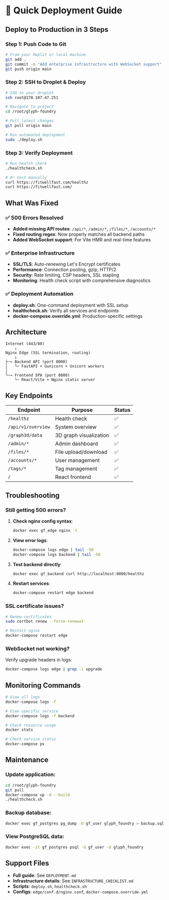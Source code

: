 # 🚀 Quick Deployment Guide

## Deploy to Production in 3 Steps

### Step 1: Push Code to Git
```bash
# From your Replit or local machine
git add .
git commit -m "Add enterprise infrastructure with WebSocket support"
git push origin main
```

### Step 2: SSH to Droplet & Deploy
```bash
# SSH to your droplet
ssh root@170.107.47.251

# Navigate to project
cd /root/glyph-foundry

# Pull latest changes
git pull origin main

# Run automated deployment
sudo ./deploy.sh
```

### Step 3: Verify Deployment
```bash
# Run health check
./healthcheck.sh

# Or test manually
curl https://fitwellfast.com/healthz
curl https://fitwellfast.com/
```

## What Was Fixed

### ✅ 500 Errors Resolved
- **Added missing API routes**: `/api/*`, `/admin/*`, `/files/*`, `/accounts/*`
- **Fixed routing regex**: Now properly matches all backend paths
- **Added WebSocket support**: For Vite HMR and real-time features

### ✅ Enterprise Infrastructure
- **SSL/TLS**: Auto-renewing Let's Encrypt certificates
- **Performance**: Connection pooling, gzip, HTTP/2
- **Security**: Rate limiting, CSP headers, SSL stapling
- **Monitoring**: Health check script with comprehensive diagnostics

### ✅ Deployment Automation
- **deploy.sh**: One-command deployment with SSL setup
- **healthcheck.sh**: Verify all services and endpoints
- **docker-compose.override.yml**: Production-specific settings

## Architecture

```
Internet (443/80)
    ↓
Nginx Edge (SSL termination, routing)
    ↓
├─→ Backend API (port 8000)
│   └─ FastAPI + Gunicorn + Uvicorn workers
│
└─→ Frontend SPA (port 8080)
    └─ React/Vite + Nginx static server
```

## Key Endpoints

| Endpoint | Purpose | Status |
|----------|---------|--------|
| `/healthz` | Health check | ✅ |
| `/api/v1/overview` | System overview | ✅ |
| `/graph3d/data` | 3D graph visualization | ✅ |
| `/admin/*` | Admin dashboard | ✅ |
| `/files/*` | File upload/download | ✅ |
| `/accounts/*` | User management | ✅ |
| `/tags/*` | Tag management | ✅ |
| `/` | React frontend | ✅ |

## Troubleshooting

### Still getting 500 errors?

1. **Check nginx config syntax**:
   ```bash
   docker exec gf_edge nginx -t
   ```

2. **View error logs**:
   ```bash
   docker-compose logs edge | tail -50
   docker-compose logs backend | tail -50
   ```

3. **Test backend directly**:
   ```bash
   docker exec gf_backend curl http://localhost:8000/healthz
   ```

4. **Restart services**:
   ```bash
   docker-compose restart edge backend
   ```

### SSL certificate issues?

```bash
# Renew certificates
sudo certbot renew --force-renewal

# Restart nginx
docker-compose restart edge
```

### WebSocket not working?

Verify upgrade headers in logs:
```bash
docker-compose logs edge | grep -i upgrade
```

## Monitoring Commands

```bash
# View all logs
docker-compose logs -f

# View specific service
docker-compose logs -f backend

# Check resource usage
docker stats

# Check service status
docker-compose ps
```

## Maintenance

### Update application:
```bash
cd /root/glyph-foundry
git pull
docker-compose up -d --build
./healthcheck.sh
```

### Backup database:
```bash
docker exec gf_postgres pg_dump -U gf_user glyph_foundry > backup.sql
```

### View PostgreSQL data:
```bash
docker exec -it gf_postgres psql -U gf_user -d glyph_foundry
```

## Support Files

- **Full guide**: See `DEPLOYMENT.md`
- **Infrastructure details**: See `INFRASTRUCTURE_CHECKLIST.md`
- **Scripts**: `deploy.sh`, `healthcheck.sh`
- **Configs**: `edge/conf.d/nginx.conf`, `docker-compose.override.yml`
